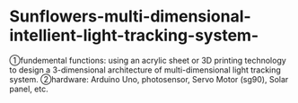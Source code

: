 # Sunflowers-multi-dimensional-intellient-light-tracking-system-
①fundemental functions: using an acrylic sheet or 3D printing technology to design a 3-dimensional architecture of multi-dimensional light tracking system. ②hardware: Arduino Uno, photosensor, Servo Motor (sg90), Solar panel, etc.
